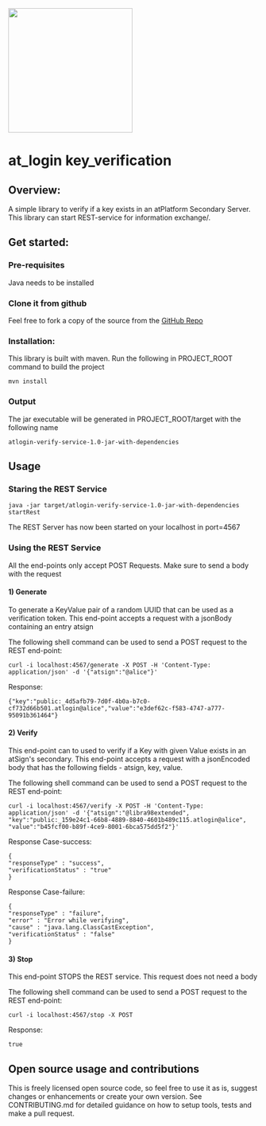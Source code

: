 <img width=250px src="https://atsign.dev/assets/img/atPlatform_logo_gray.svg?sanitize=true">

# at_login key_verification

## Overview:

A simple library to verify if a key exists in an atPlatform Secondary Server. This library can start REST-service for information exchange/.
## Get started:

### Pre-requisites
Java needs to be installed

### Clone it from github

Feel free to fork a copy of the source from the [GitHub Repo](https://github.com/atsign-foundation/at_login)

### Installation:

This library is built with maven. Run the following in PROJECT_ROOT command to build the project

```shell
mvn install
```
### Output
The jar executable will be generated in PROJECT_ROOT/target with the following name
```
atlogin-verify-service-1.0-jar-with-dependencies
```

## Usage

### Staring the REST Service

```shell
java -jar target/atlogin-verify-service-1.0-jar-with-dependencies startRest
```
The REST Server has now been started on your localhost in port=4567

### Using the REST Service
All the end-points only accept POST Requests. Make sure to send a body with the request

#### 1) Generate
To generate a KeyValue pair of a random UUID that can be used as a verification token.
This end-point accepts a request with a jsonBody containing an entry atsign

The following shell command can be used to send a POST request to the REST end-point:

```shell
curl -i localhost:4567/generate -X POST -H 'Content-Type: application/json' -d '{"atsign":"@alice"}'

```
Response:
```
{"key":"public:_4d5afb79-7d0f-4b0a-b7c0-cf732d66b501.atlogin@alice","value":"e3def62c-f583-4747-a777-95091b361464"}
```

#### 2) Verify
This end-point can to used to verify if a Key with given Value exists in an atSign's secondary. This end-point accepts a request with a jsonEncoded body that has the following fields - atsign, key, value.

The following shell command can be used to send a POST request to the REST end-point:

```shell
curl -i localhost:4567/verify -X POST -H 'Content-Type: application/json' -d '{"atsign":"@libra98extended", "key":"public:_159e24c1-66b8-4889-8840-4601b489c115.atlogin@alice", "value":"b45fcf00-b89f-4ce9-8001-6bca575dd5f2"}'

```
Response Case-success:
```
{
"responseType" : "success",
"verificationStatus" : "true"
}
```
Response Case-failure:
```
{
"responseType" : "failure",
"error" : "Error while verifying",
"cause" : "java.lang.ClassCastException",
"verificationStatus" : "false"
}
```
#### 3) Stop
This end-point STOPS the REST service. This request does not need a body

The following shell command can be used to send a POST request to the REST end-point:
```shell
curl -i localhost:4567/stop -X POST
```
Response:
```
true
```
## Open source usage and contributions

This is freely licensed open source code, so feel free to use it as is, suggest changes or enhancements or create your
own version. See CONTRIBUTING.md for detailed guidance on how to setup tools, tests and make a pull request.